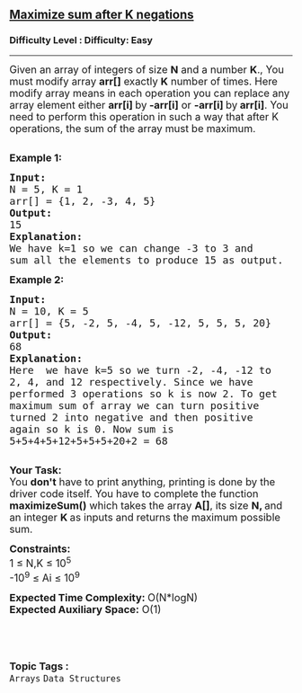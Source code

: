 <h2><a href="https://www.geeksforgeeks.org/problems/maximize-sum-after-k-negations1149/1?page=1&sprint=94ade6723438d94ecf0c00c3937dad55&sprint=94ade6723438d94ecf0c00c3937dad55&sortBy=submissions">Maximize sum after K negations</a></h2><h3>Difficulty Level : Difficulty: Easy</h3><hr><div class="problems_problem_content__Xm_eO"><p><span style="font-size: 18px;">Given an array of integers of size <strong>N</strong> and a number <strong>K</strong>., You must modify array <strong>arr[]</strong> exactly <strong>K</strong>&nbsp;number of times. Here modify array means in each operation you can replace any array element either <strong>arr[i] </strong>by<strong> -arr[i]</strong> or <strong>-arr[i] </strong>by<strong> arr[i]</strong>. You need to perform this operation in such a way that after K operations, the sum of the array must be maximum.</span></p>
<p><br><span style="font-size: 18px;"><strong>Example 1:</strong></span></p>
<pre><span style="font-size: 18px;"><strong>Input:</strong>
N = 5, K = 1
arr[] = {1, 2, -3, 4, 5}
<strong>Output:</strong>
15
<strong>Explanation:
</strong>We have k=1 so we can change -3 to 3 and
sum all the elements to produce 15 as output.</span></pre>
<p><span style="font-size: 18px;"><strong>Example 2:</strong></span></p>
<pre><span style="font-size: 18px;"><strong>Input:</strong>
N = 10, K = 5
arr[] = {5, -2, 5, -4, 5, -12, 5, 5, 5, 20}
<strong>Output:</strong>
68
<strong>Explanation:
</strong>Here  we have k=5 so we turn -2, -4, -12 to
2, 4, and 12 respectively. Since we have
performed 3 operations so k is now 2. To get
maximum sum of array we can turn positive
turned 2 into negative and then positive
again so k is 0. Now sum is
5+5+4+5+12+5+5+5+20+2 = 68</span></pre>
<p><br><span style="font-size: 18px;"><strong>Your Task:</strong><br>You <strong>don't</strong> have to print anything, printing is done by the driver code itself. You have to complete the function <strong>maximizeSum()</strong> which takes the array <strong>A[]</strong>, its size <strong>N</strong><strong>, </strong>and an integer <strong>K </strong>as inputs and returns the maximum possible sum.</span></p>
<p><span style="font-size: 18px;"><strong>Constraints:</strong><br>1 ≤ N,K ≤ 10<sup>5</sup><br>-10<sup>9</sup> ≤ Ai ≤ 10<sup>9</sup> </span></p>
<p><span style="font-size: 18px;"><strong>Expected Time Complexity: </strong>O(N*logN)<br><strong>Expected Auxiliary Space:</strong> O(1)</span></p>
<p><span style="font-size: 18px;"><strong>&nbsp;</strong></span></p></div><br><p><span style=font-size:18px><strong>Topic Tags : </strong><br><code>Arrays</code>&nbsp;<code>Data Structures</code>&nbsp;